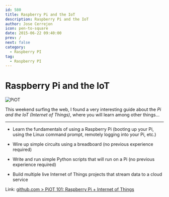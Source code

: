 ```yaml
---
id: 580
title: Raspberry Pi and the IoT
description: Raspberry Pi and the IoT
author: Jose Cerrejon
icon: pen-to-square
date: 2015-06-22 09:40:00
prev: /
next: false
category:
  - Raspberry PI
tag:
  - Raspberry PI
---
```


# Raspberry Pi and the IoT

![PiOT](/images/2015/06/piot_logo_v2.png)

This weekend surfing the web, I found a very interesting guide about the *Pi and the IoT (Internet of Things)*, where you will learn among other things...

- - -
* Learn the fundamentals of using a Raspberry Pi (booting up your Pi, using the Linux command prompt, remotely logging into your Pi, etc.)

* Wire up simple circuits using a breadboard (no previous experience required)

* Write and run simple Python scripts that will run on a Pi (no previous experience required)

* Build multiple live Internet of Things projects that stream data to a cloud service

Link: [github.com > PiOT 101: Raspberry Pi + Internet of Things](https://github.com/InitialState/piot-101/wiki)